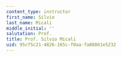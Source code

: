 ```yaml
---
content_type: instructor
first_name: Silvio
last_name: Micali
middle_initial: ''
salutation: Prof.
title: Prof. Silvio Micali
uid: 95cf5c21-4826-165c-f0aa-fa88861e5232
---
```

